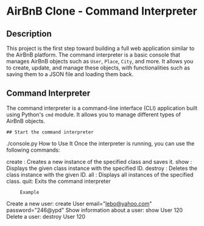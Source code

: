 # AirBnB Clone - Command Interpreter

## Description
This project is the first step toward building a full web application similar to the AirBnB platform. The command interpreter is a basic console that manages AirBnB objects such as `User`, `Place`, `City`, and more. It allows you to create, update, and manage these objects, with functionalities such as saving them to a JSON file and loading them back.

## Command Interpreter
The command interpreter is a command-line interface (CLI) application built using Python's `cmd` module. It allows you to manage different types of AirBnB objects.

    ## Start the command interpreter
 ./console.py
       How to Use It
Once the interpreter is running, you can use the following commands:

create <class>: Creates a new instance of the specified class and saves it.
show <class> <id>: Displays the given class instance with the specified ID.
destroy <class> <id>: Deletes the class instance with the given ID.
all <class>: Displays all instances of the specified class.
quit: Exits the command interpreter

         Example
Create a new user: create User email="lebo@yahoo.com" password="246@ypd"
Show information about a user: show User 120
Delete a user: destroy User 120
